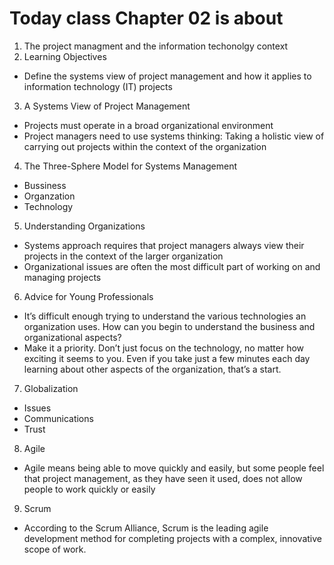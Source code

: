 
# Today class Chapter 02 is about 

1. The project managment and the information techonolgy context
2. Learning Objectives 
 - Define the systems view of project management and how it applies to information technology (IT) projects
3. A Systems View of Project Management
 - Projects must operate in a broad organizational environment
 - Project managers need to use systems thinking:
  Taking a holistic view of carrying out projects within the context of the organization 
4. The Three-Sphere Model for Systems Management
 - Bussiness
 - Organzation
 - Technology
5. Understanding Organizations
 - Systems approach requires that project managers always view their projects in the context of the larger organization
 - Organizational issues are often the most difficult part of working on and managing projects
6. Advice for Young Professionals
 - It’s difficult enough trying to understand the various technologies an organization uses. How can you begin to understand the business and organizational aspects? 
 - Make it a priority. Don’t just focus on the technology, no matter how exciting it seems to you. Even if you take just a few minutes each day learning about other aspects of    the organization, that’s a start. 
7. Globalization
 - Issues
 - Communications
 - Trust
8. Agile
 - Agile means being able to move quickly and easily, but some people feel that project management, as they have seen it used, does not allow people to work quickly or easily
9. Scrum
 - According to the Scrum Alliance, Scrum is the leading agile development method for completing projects with a complex, innovative scope of work.





